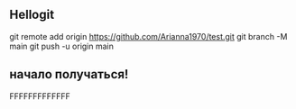 ## Hellogit
git remote add origin https://github.com/Arianna1970/test.git
git branch -M main
git push -u origin main

## начало получаться!
FFFFFFFFFFFFF